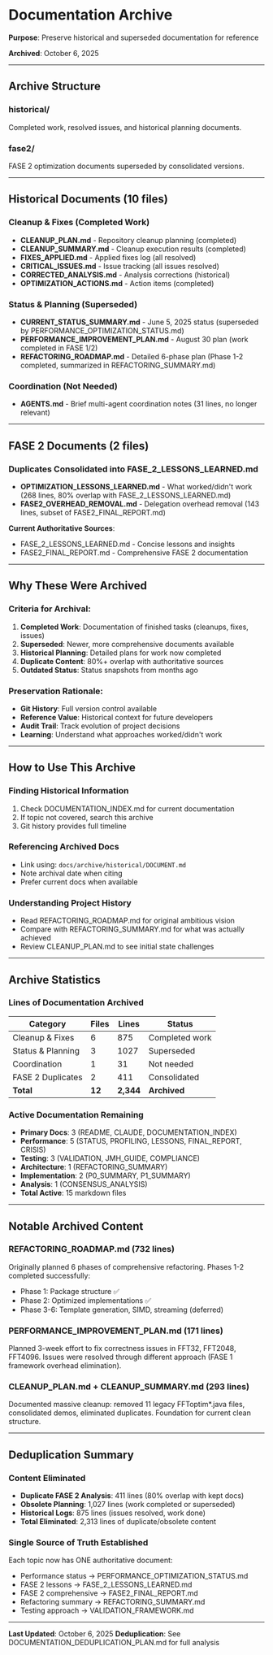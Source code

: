 # Documentation Archive

**Purpose**: Preserve historical and superseded documentation for reference

**Archived**: October 6, 2025

---

## Archive Structure

### historical/
Completed work, resolved issues, and historical planning documents.

### fase2/
FASE 2 optimization documents superseded by consolidated versions.

---

## Historical Documents (10 files)

### Cleanup & Fixes (Completed Work)
- **CLEANUP_PLAN.md** - Repository cleanup planning (completed)
- **CLEANUP_SUMMARY.md** - Cleanup execution results (completed)
- **FIXES_APPLIED.md** - Applied fixes log (all resolved)
- **CRITICAL_ISSUES.md** - Issue tracking (all issues resolved)
- **CORRECTED_ANALYSIS.md** - Analysis corrections (historical)
- **OPTIMIZATION_ACTIONS.md** - Action items (completed)

### Status & Planning (Superseded)
- **CURRENT_STATUS_SUMMARY.md** - June 5, 2025 status (superseded by PERFORMANCE_OPTIMIZATION_STATUS.md)
- **PERFORMANCE_IMPROVEMENT_PLAN.md** - August 30 plan (work completed in FASE 1/2)
- **REFACTORING_ROADMAP.md** - Detailed 6-phase plan (Phase 1-2 completed, summarized in REFACTORING_SUMMARY.md)

### Coordination (Not Needed)
- **AGENTS.md** - Brief multi-agent coordination notes (31 lines, no longer relevant)

---

## FASE 2 Documents (2 files)

### Duplicates Consolidated into FASE_2_LESSONS_LEARNED.md
- **OPTIMIZATION_LESSONS_LEARNED.md** - What worked/didn't work (268 lines, 80% overlap with FASE_2_LESSONS_LEARNED.md)
- **FASE2_OVERHEAD_REMOVAL.md** - Delegation overhead removal (143 lines, subset of FASE2_FINAL_REPORT.md)

**Current Authoritative Sources**:
- FASE_2_LESSONS_LEARNED.md - Concise lessons and insights
- FASE2_FINAL_REPORT.md - Comprehensive FASE 2 documentation

---

## Why These Were Archived

### Criteria for Archival:
1. **Completed Work**: Documentation of finished tasks (cleanups, fixes, issues)
2. **Superseded**: Newer, more comprehensive documents available
3. **Historical Planning**: Detailed plans for work now completed
4. **Duplicate Content**: 80%+ overlap with authoritative sources
5. **Outdated Status**: Status snapshots from months ago

### Preservation Rationale:
- **Git History**: Full version control available
- **Reference Value**: Historical context for future developers
- **Audit Trail**: Track evolution of project decisions
- **Learning**: Understand what approaches worked/didn't work

---

## How to Use This Archive

### Finding Historical Information
1. Check DOCUMENTATION_INDEX.md for current documentation
2. If topic not covered, search this archive
3. Git history provides full timeline

### Referencing Archived Docs
- Link using: `docs/archive/historical/DOCUMENT.md`
- Note archival date when citing
- Prefer current docs when available

### Understanding Project History
- Read REFACTORING_ROADMAP.md for original ambitious vision
- Compare with REFACTORING_SUMMARY.md for what was actually achieved
- Review CLEANUP_PLAN.md to see initial state challenges

---

## Archive Statistics

### Lines of Documentation Archived
| Category | Files | Lines | Status |
|----------|-------|-------|--------|
| Cleanup & Fixes | 6 | 875 | Completed work |
| Status & Planning | 3 | 1027 | Superseded |
| Coordination | 1 | 31 | Not needed |
| FASE 2 Duplicates | 2 | 411 | Consolidated |
| **Total** | **12** | **2,344** | **Archived** |

### Active Documentation Remaining
- **Primary Docs**: 3 (README, CLAUDE, DOCUMENTATION_INDEX)
- **Performance**: 5 (STATUS, PROFILING, LESSONS, FINAL_REPORT, CRISIS)
- **Testing**: 3 (VALIDATION, JMH_GUIDE, COMPLIANCE)
- **Architecture**: 1 (REFACTORING_SUMMARY)
- **Implementation**: 2 (P0_SUMMARY, P1_SUMMARY)
- **Analysis**: 1 (CONSENSUS_ANALYSIS)
- **Total Active**: 15 markdown files

---

## Notable Archived Content

### REFACTORING_ROADMAP.md (732 lines)
Originally planned 6 phases of comprehensive refactoring. Phases 1-2 completed successfully:
- Phase 1: Package structure ✅
- Phase 2: Optimized implementations ✅
- Phase 3-6: Template generation, SIMD, streaming (deferred)

### PERFORMANCE_IMPROVEMENT_PLAN.md (171 lines)
Planned 3-week effort to fix correctness issues in FFT32, FFT2048, FFT4096. Issues were resolved through different approach (FASE 1 framework overhead elimination).

### CLEANUP_PLAN.md + CLEANUP_SUMMARY.md (293 lines)
Documented massive cleanup: removed 11 legacy FFToptim*.java files, consolidated demos, eliminated duplicates. Foundation for current clean structure.

---

## Deduplication Summary

### Content Eliminated
- **Duplicate FASE 2 Analysis**: 411 lines (80% overlap with kept docs)
- **Obsolete Planning**: 1,027 lines (work completed or superseded)
- **Historical Logs**: 875 lines (issues resolved, work done)
- **Total Eliminated**: 2,313 lines of duplicate/obsolete content

### Single Source of Truth Established
Each topic now has ONE authoritative document:
- Performance status → PERFORMANCE_OPTIMIZATION_STATUS.md
- FASE 2 lessons → FASE_2_LESSONS_LEARNED.md
- FASE 2 comprehensive → FASE2_FINAL_REPORT.md
- Refactoring summary → REFACTORING_SUMMARY.md
- Testing approach → VALIDATION_FRAMEWORK.md

---

**Last Updated**: October 6, 2025
**Deduplication**: See DOCUMENTATION_DEDUPLICATION_PLAN.md for full analysis
